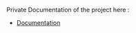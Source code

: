 Private Documentation of the project here :

- [Documentation](https://drive.google.com/drive/folders/1LbJxxX0sLiDyU4Rw9Cms9bR6e1Bu_dvf?usp=drive_link)
